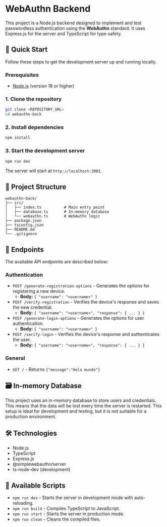 # WebAuthn Backend

This project is a Node.js backend designed to implement and test passwordless authentication using the **WebAuthn** standard. It uses Express.js for the server and TypeScript for type safety.

## 🚀 Quick Start

Follow these steps to get the development server up and running locally.

### Prerequisites

-   [Node.js](https://nodejs.org/) (version 18 or higher)

### 1. Clone the repository

```bash
git clone <REPOSITORY_URL>
cd webauthn-back
```

### 2. Install dependencies

```bash
npm install
```

### 3. Start the development server

```bash
npm run dev
```

The server will start at `http://localhost:3001`.

## 📁 Project Structure

```
webauthn-back/
├── src/
│   ├── index.ts          # Main entry point
│   ├── database.ts       # In-memory database
│   └── webauthn.ts       # WebAuthn logic
├── package.json
├── tsconfig.json
├── README.md
└── .gitignore
```

## 📡 Endpoints

The available API endpoints are described below:

### Authentication

- `POST /generate-registration-options` - Generates the options for registering a new device.
  - **Body:** `{ "username": "<username>" }`
- `POST /verify-registration` - Verifies the device's response and saves the new credential.
  - **Body:** `{ "username": "<username>", "response": { ... } }`
- `POST /generate-login-options` - Generates the options for user authentication.
  - **Body:** `{ "username": "<username>" }`
- `POST /verify-login` - Verifies the device's response and authenticates the user.
  - **Body:** `{ "username": "<username>", "response": { ... } }`

### General

- `GET /` - Returns `{"message":"Hola mundo"}`

## 🗃️ In-memory Database

This project uses an in-memory database to store users and credentials. This means that the data will be lost every time the server is restarted. This setup is ideal for development and testing, but it is not suitable for a production environment.

## 🛠️ Technologies

- Node.js
- TypeScript
- Express.js
- @simplewebauthn/server
- ts-node-dev (development)

## 📝 Available Scripts

- `npm run dev` - Starts the server in development mode with auto-reloading.
- `npm run build` - Compiles TypeScript to JavaScript.
- `npm run start` - Starts the server in production mode.
- `npm run clean` - Cleans the compiled files.
